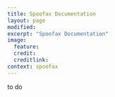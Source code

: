 ```yaml
---
title: Spoofax Documentation
layout: page
modified: 
excerpt: "Spoofax Documentation"
image:
  feature: 
  credit: 
  creditlink: 
context: spoofax
---
```


to do